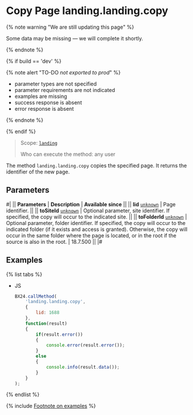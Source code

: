 # Copy Page landing.landing.copy

{% note warning "We are still updating this page" %}

Some data may be missing — we will complete it shortly.

{% endnote %}

{% if build == 'dev' %}

{% note alert "TO-DO _not exported to prod_" %}

- parameter types are not specified
- parameter requirements are not indicated
- examples are missing
- success response is absent
- error response is absent

{% endnote %}

{% endif %}

> Scope: [`landing`](../../../scopes/permissions.md)
>
> Who can execute the method: any user

The method `landing.landing.copy` copies the specified page. It returns the identifier of the new page.

## Parameters

#|
|| **Parameters** | **Description** | **Available since** ||
|| **lid**
[`unknown`](../../../data-types.md) | Page identifier. ||
|| **toSiteId**
[`unknown`](../../../data-types.md) | Optional parameter, site identifier. If specified, the copy will occur to the indicated site. ||
|| **toFolderId**
[`unknown`](../../../data-types.md) | Optional parameter, folder identifier. If specified, the copy will occur to the indicated folder (if it exists and access is granted). Otherwise, the copy will occur in the same folder where the page is located, or in the root if the source is also in the root. | 18.7.500 ||
|#

## Examples

{% list tabs %}

- JS

    ```js
    BX24.callMethod(
        'landing.landing.copy',
        {
            lid: 1688
        },
        function(result)
        {
            if(result.error())
            {
                console.error(result.error());
            }
            else
            {
                console.info(result.data());
            }
        }
    );
    ```

{% endlist %}

{% include [Footnote on examples](../../../../_includes/examples.md) %}